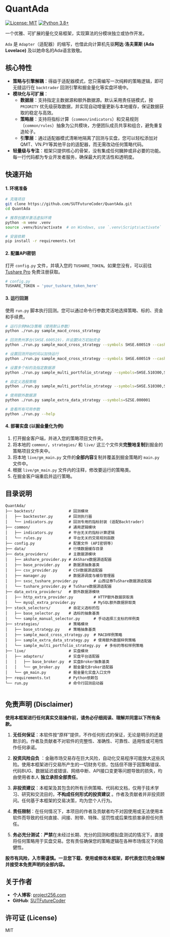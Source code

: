 # QuantAda

[![License: MIT](https://img.shields.io/badge/License-MIT-yellow.svg)](https://opensource.org/licenses/MIT)
[![Python 3.8+](https://img.shields.io/badge/python-3.8+-blue.svg)](https://www.python.org/downloads/release/python-380/)

一个优雅、可扩展的量化交易框架，实现算法的分模块独立或协作开发。

`Ada` 是 `Adapter`（适配器）的缩写，也借此向计算机先驱**阿达·洛夫莱斯 (Ada Lovelace)** 及以她命名的Ada语言致敬。

## 核心特性

- **策略与引擎解耦**：得益于适配器模式，您只需编写一次纯粹的策略逻辑，即可无缝运行在 `backtrader` 回测引擎和掘金量化等实盘环境中。
- **模块化与可扩展**：
    - **数据层**：支持指定主数据源和额外数据源。默认采用责任链模式，按 `PRIORITY` 优先级获取数据，并实现自动增量更新与本地缓存，保证数据获取的稳定与高效。
    - **策略层**：支持将指标计算（`common/indicators`）和交易规则（`common/rules`）抽象为公共模块，方便团队成员共享和组合，避免重复造轮子。
    - **引擎层**：通过适配器模式清晰地隔离了回测与实盘，您可以轻松添加对QMT、VN.PY等其他平台的适配器，而无需改动任何策略代码。
- **轻量级与专注**：框架只提供核心的骨架，没有集成任何臃肿或非必要的功能。每一行代码都为专业开发者服务，确保最大的灵活性和透明度。

## 快速开始

#### 1. 环境准备

```bash
# 克隆项目
git clone https://github.com/SUTFutureCoder/QuantAda.git
cd QuantAda

# 推荐创建并激活虚拟环境
python -m venv .venv
source .venv/bin/activate  # on Windows, use `.venv\Scripts\activate`

# 安装依赖
pip install -r requirements.txt
```

#### 2. 配置API密钥

打开 `config.py` 文件，并填入您的 `TUSHARE_TOKEN`。如果您没有，可以前往 [Tushare Pro](https://tushare.pro/user/token)
免费注册获取。

```python
# config.py
TUSHARE_TOKEN = 'your_tushare_token_here'
```

#### 3. 运行回测

使用 `run.py` 脚本执行回测。您可以通过命令行参数灵活地选择策略、标的、资金和手续费。

```bash
# 运行示例MACD策略（使用默认参数）
python ./run.py sample_macd_cross_strategy

# 回测贵州茅台(SHSE.600519)，并设置50万初始资金
python ./run.py sample_macd_cross_strategy --symbols SHSE.600519 --cash 500000

# 设置回测开始时间以加快运行
python ./run.py sample_macd_cross_strategy --symbols SHSE.600519 --cash 500000 --start_date 20250101

# 设置多个标的及指定数据源
python ./run.py sample_multi_portfolio_strategy --symbols=SHSE.510300,SZSE.000001,SHSE.600519 --data_source=tushare

# 自定义选股策略
python ./run.py sample_multi_portfolio_strategy --symbols=SHSE.510300,SZSE.000001,SHSE.600519

# 使用额外数据源
python ./run.py sample_extra_data_strategy --symbols=SZSE.000001

# 查看所有可用参数
python ./run.py --help
```

#### 4. 部署实盘 (以掘金量化为例)

1. 打开掘金客户端，并进入您的策略项目文件夹。
2. 将本地的 `common/`，`strategies/` 和 `live/` 这三个文件夹**完整地复制**到掘金的策略项目文件夹中。
3. 将本地 `live/gm_main.py` 文件的**全部内容**复制并覆盖到掘金策略的 `main.py` 文件中。
4. 根据 `live/gm_main.py` 文件内的注释，修改要运行的策略类。
5. 在掘金客户端重启并运行策略。

## 目录说明

```
QuantAda/
├── backtest/               # 回测模块
│   ├── backtester.py       # 回测执行器
│   └── indicators.py       # 回测专用的指标封装 (适配Backtrader)
├── common/                 # 通用逻辑模块
│   ├── indicators.py       # 平台无关的指标计算逻辑
│   └── rules.py            # 平台无关的交易规则函数
├── config.py               # 配置文件 (API密钥等)
├── data/                   # 行情数据缓存目录
├── data_providers/         # 主数据源模块
│   ├── akshare_provider.py # AkShare数据源适配器
│   ├── base_provider.py    # 数据源抽象基类
│   ├── csv_provider.py     # CSV数据源适配器
│   ├── manager.py          # 数据源调度与缓存管理器
│   ├── sxsc_tushare_provider.py       # 山西证券TuShare数据源适配器
│   └── tushare_provider.py # TuShare数据源适配器
├── data_extra_providers/   # 额外数据源模块
│   ├── http_extra_provider.py         # HTTP额外数据获取类
│   └── mysql_extra_provider.py        # MySQL额外数据获取类
├── stock_selectors/        # 自定义选标的包
│   ├── base_selector.py    # 选标的抽象基类
│   └── sample_manual_selector.py      # 手动选择三支标的样例类
├── strategies/             # 策略模块
│   ├── base_strategy.py    # 策略抽象基类
│   ├── sample_macd_cross_strategy.py  # MACD样例策略
│   ├── sample_extra_data_strategy.py  # 使用额外数据样例策略
│   └── sample_multi_portfolio_strategy.py  # 多标的等权样例策略
├── live/                   # 实盘模块
│   ├── adapters/           # 实盘平台适配器
│   │   ├── base_broker.py  # 实盘Broker抽象基类
│   │   └── gm_broker.py    # 掘金量化Broker适配器
│   └── gm_main.py          # 掘金量化实盘入口文件
├── requirements.txt        # Python依赖包
└── run.py                  # 命令行回测启动器
    
```

## 免责声明 (Disclaimer)

**使用本框架进行任何真实交易操作前，请务必仔细阅读、理解并同意以下所有条款。**

1. **无任何保证**：本软件按“原样”提供，不作任何形式的保证，无论是明示的还是默示的。作者及贡献者不对软件的完整性、准确性、可靠性、适用性或可用性作任何承诺。

2. **投资风险自负**
   ：金融市场交易存在巨大风险，自动化交易程序可能放大这些风险。使用本框架进行交易所产生的一切财务亏损，包括但不限于因策略错误、代码BUG、数据延迟或错误、网络中断、API接口变更等问题导致的损失，均由使用者本人
   **独立承担全部责任**。

3. **非投资建议**：本框架及其包含的所有示例策略、代码和文档，仅用于技术学习、研究和交流目的，**不构成任何形式的投资建议**
   。作者及贡献者并非投资顾问。任何基于本框架的交易决策，均为您个人行为。

4. **责任限制**：在任何情况下，本项目的作者及贡献者均不对因使用或无法使用本软件而导致的任何直接、间接、附带、特殊、惩罚性或后果性损害承担任何责任。

5. **务必充分测试**：**严禁**在未经过长期、充分的回测和模拟盘测试的情况下，直接将任何策略用于实盘交易。您有责任确保您的策略逻辑在各种市场情况下的稳健性。

**股市有风险，入市需谨慎。一旦您下载、使用或修改本框架，即代表您已完全理解并接受本免责声明的全部内容。**

## 关于作者

- **个人博客**: [project256.com](https://project256.com)
- **GitHub**: [SUTFutureCoder](https://github.com/SUTFutureCoder)

## 许可证 (License)

MIT
